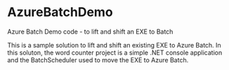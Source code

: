 # AzureBatchDemo
Azure Batch Demo code - to lift and shift an EXE to Batch

This is a sample solution to lift and shift an existing EXE to Azure Batch. In this soluton, the word counter project is a simple .NET console application and the BatchScheduler used to move the EXE to Azure Batch.

